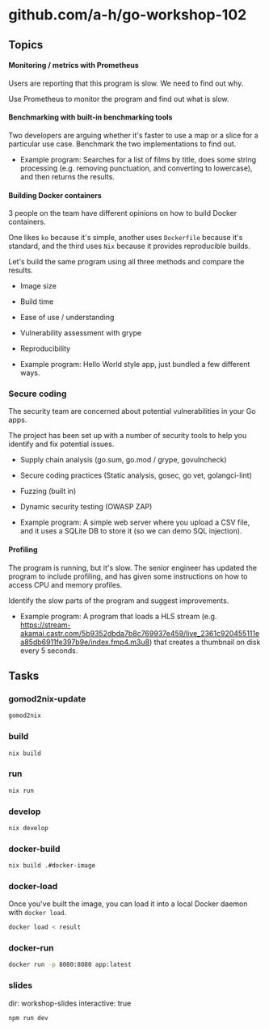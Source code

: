 # github.com/a-h/go-workshop-102

## Topics

#### Monitoring / metrics with Prometheus

Users are reporting that this program is slow. We need to find out why.

Use Prometheus to monitor the program and find out what is slow.

#### Benchmarking with built-in benchmarking tools

Two developers are arguing whether it's faster to use a map or a slice for a particular use case. Benchmark the two implementations to find out.

- Example program: Searches for a list of films by title, does some string processing (e.g. removing punctuation, and converting to lowercase), and then returns the results.

#### Building Docker containers

3 people on the team have different opinions on how to build Docker containers.

One likes `ko` because it's simple, another uses `Dockerfile` because it's standard, and the third uses `Nix` because it provides reproducible builds.

Let's build the same program using all three methods and compare the results.

- Image size
- Build time
- Ease of use / understanding
- Vulnerability assessment with grype
- Reproducibility

- Example program: Hello World style app, just bundled a few different ways.

### Secure coding

The security team are concerned about potential vulnerabilities in your Go apps.

The project has been set up with a number of security tools to help you identify and fix potential issues.

- Supply chain analysis (go.sum, go.mod / grype, govulncheck)
- Secure coding practices (Static analysis, gosec, go vet, golangci-lint)
- Fuzzing (built in)
- Dynamic security testing (OWASP ZAP)

- Example program: A simple web server where you upload a CSV file, and it uses a SQLite DB to store it (so we can demo SQL injection).

#### Profiling

The program is running, but it's slow. The senior engineer has updated the program to include profiling, and has given some instructions on how to access CPU and memory profiles.

Identify the slow parts of the program and suggest improvements.

- Example program: A program that loads a HLS stream (e.g. https://stream-akamai.castr.com/5b9352dbda7b8c769937e459/live_2361c920455111ea85db6911fe397b9e/index.fmp4.m3u8) that creates a thumbnail on disk every 5 seconds.

## Tasks

### gomod2nix-update

```bash
gomod2nix
```

### build

```bash
nix build
```

### run

```bash
nix run
```

### develop

```bash
nix develop
```

### docker-build

```bash
nix build .#docker-image
```

### docker-load

Once you've built the image, you can load it into a local Docker daemon with `docker load`.

```bash
docker load < result
```

### docker-run

```bash
docker run -p 8080:8080 app:latest
```

### slides

dir: workshop-slides
interactive: true

```bash
npm run dev
```
